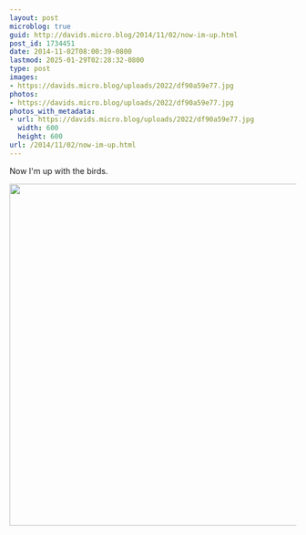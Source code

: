 ```yaml
---
layout: post
microblog: true
guid: http://davids.micro.blog/2014/11/02/now-im-up.html
post_id: 1734451
date: 2014-11-02T08:00:39-0800
lastmod: 2025-01-29T02:28:32-0800
type: post
images:
- https://davids.micro.blog/uploads/2022/df90a59e77.jpg
photos:
- https://davids.micro.blog/uploads/2022/df90a59e77.jpg
photos_with_metadata:
- url: https://davids.micro.blog/uploads/2022/df90a59e77.jpg
  width: 600
  height: 600
url: /2014/11/02/now-im-up.html
---
```

Now I'm up with the birds.

<img src="/uploads/2022/df90a59e77.jpg" width="600" height="600" alt="">
